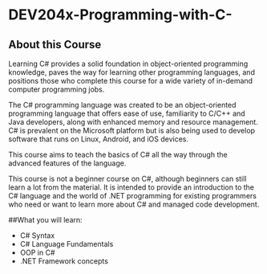 # DEV204x-Programming-with-C-
## About this Course
Learning C# provides a solid foundation in object-oriented programming knowledge, paves the way for learning other programming languages, and positions those who complete this course for a wide variety of in-demand computer programming jobs.  
 
The C# programming language was created to be an object-oriented programming language that offers ease of use, familiarity to C/C++ and Java developers, along with enhanced memory and resource management.  C# is prevalent on the Microsoft platform but is also being used to develop software that runs on Linux, Android, and iOS devices.  
 
This course aims to teach the basics of C# all the way through the advanced features of the language. 
 
This course is not a beginner course on C#, although beginners can still learn a lot from the material.  It is intended to provide an introduction to the C# language and the world of .NET programming for existing programmers who need or want to learn more about C# and managed code development.

##What you will learn:

- C# Syntax
- C# Language Fundamentals
- OOP in C#
- .NET Framework concepts

